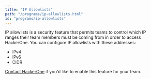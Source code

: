 ```yaml
---
title: "IP Allowlists"
path: "/programs/ip-allowlists.html"
id: "programs/ip-allowlists"
---
```


IP allowlists is a security feature that permits teams to control which IP ranges their team members must be coming from in order to access HackerOne. You can configure IP allowlists with these addresses:
* IPv4
* IPv6
* CIDR

[Contact HackerOne](https://support.hackerone.com/hc/en-us/requests/new) if you'd like to enable this feature for your team.  
